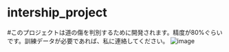 # intership_project
#このプロジェクトは道の傷を判別するために開発されます。精度が80%ぐらいです。訓練データが必要であれば、私に連絡してください。
![image](https://github.com/JIANGBAIGE1999/intership_project/test.png)
